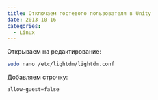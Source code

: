 ```yaml
---
title: Отключаем гостевого пользователя в Unity
date: 2013-10-16
categories:
  - Linux
---
```


Открываем на редактирование:

```bash
sudo nano /etc/lightdm/lightdm.conf
```

Добавляем строчку:

```bash
allow-guest=false
```
